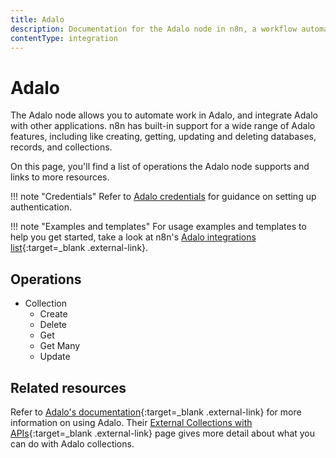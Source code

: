 ```yaml
---
title: Adalo
description: Documentation for the Adalo node in n8n, a workflow automation platform. Includes details of operations and configuration, and links to examples and credentials information.
contentType: integration
---
```


# Adalo

The Adalo node allows you to automate work in Adalo, and integrate Adalo with other applications. n8n has built-in support for a wide range of Adalo features, including like creating, getting, updating and deleting databases, records, and collections.

On this page, you'll find a list of operations the Adalo node supports and links to more resources.

!!! note "Credentials"
	Refer to [Adalo credentials](/integrations/builtin/credentials/adalo/) for guidance on setting up authentication. 
	
!!! note "Examples and templates"
	For usage examples and templates to help you get started, take a look at n8n's [Adalo integrations list](https://n8n.io/integrations/adalo/){:target=_blank .external-link}.

## Operations

* Collection
	* Create
	* Delete
	* Get
	* Get Many
	* Update

## Related resources

Refer to [Adalo's documentation](https://help.adalo.com/){:target=_blank .external-link} for more information on using Adalo. Their [External Collections with APIs](https://help.adalo.com/integrations/external-collections-with-apis){:target=_blank .external-link} page gives more detail about what you can do with Adalo collections.

